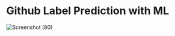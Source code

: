﻿# Github Label Prediction with ML

 ![Screenshot (80)](https://user-images.githubusercontent.com/31169310/63959974-0abeb700-caab-11e9-80ed-56a72f0264ca.png)
